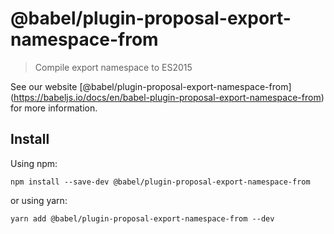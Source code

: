 <span class="citation" data-cites="babel/plugin-proposal-export-namespace-from">@babel/plugin-proposal-export-namespace-from</span>
===================================================================================================================================

> Compile export namespace to ES2015

See our website <span class="citation" data-cites="babel/plugin-proposal-export-namespace-from">\[@babel/plugin-proposal-export-namespace-from\]</span>(https://babeljs.io/docs/en/babel-plugin-proposal-export-namespace-from) for more information.

Install
-------

Using npm:

    npm install --save-dev @babel/plugin-proposal-export-namespace-from

or using yarn:

    yarn add @babel/plugin-proposal-export-namespace-from --dev
